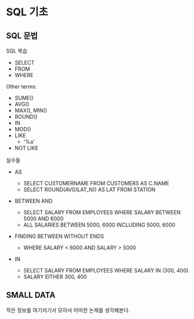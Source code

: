 # SQL 기초

## SQL 문법

SQL 복습
* SELECT
* FROM
* WHERE

Other terms:
* SUME()
* AVG()
* MAX(), MIN()
* ROUND()
* IN
* MOD()
* LIKE 
    * '%a'
* NOT LIKE

실수들

* AS
    * SELECT CUSTOMERNAME
    FROM CUSTOMERS AS C.NAME
    * SELECT ROUND(AVG(LAT_N)) AS LAT
    FROM STATION

* BETWEEN AND
    * SELECT SALARY
    FROM EMPLOYEES 
    WHERE SALARY BETWEEN 5000 AND 6000
    * ALL SALARIES BETWEEN 5000, 6000 INCLUDING 5000, 6000

* FINDING BETWEEN WITHOUT ENDS
    * WHERE SALARY < 6000
    AND SALARY > 5000

* IN
    * SELECT SALARY
    FROM EMPLOYEES
    WHERE SALARY IN (300, 400)
    * SALARY EITHER 300, 400


## SMALL DATA
작은 정보를 여기저기서 모아서 어떠한 논제를 생각해본다. 